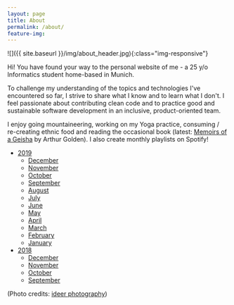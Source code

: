```yaml
---
layout: page
title: About
permalink: /about/
feature-img: 
---
```


![]({{ site.baseurl }}/img/about_header.jpg){:class="img-responsive"}

Hi! You have found your way to the personal website of me - a 25 y/o Informatics student home-based in Munich. 

To challenge my understanding of the topics and technologies I've encountered so far, I strive to share what I know and to learn what I don't. I feel passionate about contributing clean code and to practice good and sustainable software development in an inclusive, product-oriented team.

<!-- As a fellow Wielder of Code, I enjoy sharing what I know and learning what I don't in order to improve my understanding of the topics and technologies I've encountered so far. By steadily honing my algorithmic and computational thinking abilities I strive to become a more effective and compatible contributor to the industry. -->

<!-- a normal html comment -->

I enjoy going mountaineering, working on my Yoga practice, consuming / re-creating ethnic food and reading the occasional book (latest: [Memoirs of a Geisha](https://www.goodreads.com/book/show/929.Memoirs_of_a_Geisha) by Arthur Golden). I also create monthly playlists on Spotify!

<!-- |2019|2018|
|---|---|
|December|December|
|November|November|
|September| | -->

* [2019](https://open.spotify.com/playlist/73x3YLjYjX4drYSLS7EOT7?si=lTSsziUdSzGcwmCUagCvjQ)
    * [December](https://open.spotify.com/playlist/31xtLXjuRTq8WcAz2x08UL?si=mFFby52CTaKdpeFEMI0XCA)
    * [November](https://open.spotify.com/playlist/02OjNsL8LnmlJiSZIUvKiA?si=YoKuJI1XRqWbOQJSx7nMJQ)
    * [October](https://open.spotify.com/playlist/4xvXwkrDPwqGHTM1Ap8H8K?si=vgoYeYXwS0mk1ldoISI-YQ)
    * [September](https://open.spotify.com/playlist/3gsFEFoV06DzVw0UUbevUo?si=kEhrrOgRQRa1yeJ3k2cnqA)
    * [August](https://open.spotify.com/playlist/2BOYQGhssE2vp4oCs6ddj1?si=oeZUgiYoQFuC1-dgsfzqDA)
    * [July](https://open.spotify.com/playlist/0K3emk4VhvJGiCSNEJxv3N?si=ZN2DScHLQf6N0JKHWVgKQA)
    * [June](https://open.spotify.com/playlist/1ZPX2NrMRVsvwLcyHAnUPw?si=B0OCnnf1QFObSNICkGLMsg)
    * [May](https://open.spotify.com/playlist/6xR5YTjgnlCsK4Zy7jyQ5g?si=y031vJ_BSEiFQZABh7BXpQ)
    * [April](https://open.spotify.com/playlist/0ZZ9pshuMJQyaxZduzpYjE?si=iIZ9iotDTrqsie-DljCPMA)
    * [March](https://open.spotify.com/playlist/19L1dq1mcaIArPUmEaVeLQ?si=uVPfrC39So2ofkga3NNuVg)
    * [February](https://open.spotify.com/playlist/3OKDjAqCgtDs2oy8CPRmYZ?si=UlkNfqmKSAOH3NHKjcofew)
    * [January](https://open.spotify.com/playlist/3yKFohEwDC5d8D02hNxfTq?si=V5uMDcVqSMmbOUsB9OXuwg)
* [2018](https://open.spotify.com/playlist/3nL82aoFRTV6Y5e6V2RUCk?si=gShn82CrTj2a9STDwng1yw)
    * [December](https://open.spotify.com/playlist/6PR8lQ8WDcH2iOt82LyahQ?si=ZC6pFcjGQVWKvSK3VVRt4Q)
    * [November](https://open.spotify.com/playlist/0YY7livhBmMQCCh6bMlWM1?si=FNBE-MRnSz603Ba7Qv8agg)
    * [October](https://open.spotify.com/playlist/6gA1xIZoUKPSgOeUnooI3y?si=birYguE1RWePsTbHlXJgbA)
    * [September](https://open.spotify.com/playlist/2U6o3DNUHlL6zCBrqqd1iT?si=QfpKbABuSROEV5VCa2xd9A)

(Photo credits: [ideer photography](https://ideer.format.com/))
